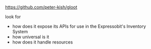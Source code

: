 https://github.com/peter-kish/gloot

look for
- how does it expose its APIs for use in the Expressobit's Inventory System
- how universal is it
- how does it handle resources